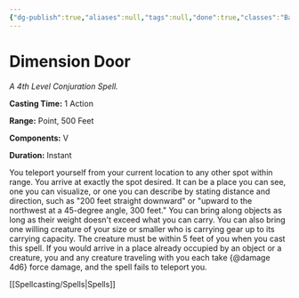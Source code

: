 ```yaml
---
{"dg-publish":true,"aliases":null,"tags":null,"done":true,"classes":"Bard, Sorcerer, Warlock, Wizard,","spellLevel":4,"school":"Conjuration","source":"PHB","permalink":"/spells/dimension-door/","dgHomeLink":false,"dgPassFrontmatter":true}
---
```


# Dimension Door
*A 4th Level Conjuration Spell.*

**Casting Time:** 1 Action

**Range:** Point, 500 Feet

**Components:** V 

**Duration:** Instant

You teleport yourself from your current location to any other spot within range. You arrive at exactly the spot desired. It can be a place you can see, one you can visualize, or one you can describe by stating distance and direction, such as "200 feet straight downward" or "upward to the northwest at a 45-degree angle, 300 feet."
You can bring along objects as long as their weight doesn't exceed what you can carry. You can also bring one willing creature of your size or smaller who is carrying gear up to its carrying capacity. The creature must be within 5 feet of you when you cast this spell.
If you would arrive in a place already occupied by an object or a creature, you and any creature traveling with you each take {@damage 4d6} force damage, and the spell fails to teleport you.

[[Spellcasting/Spells|Spells]]